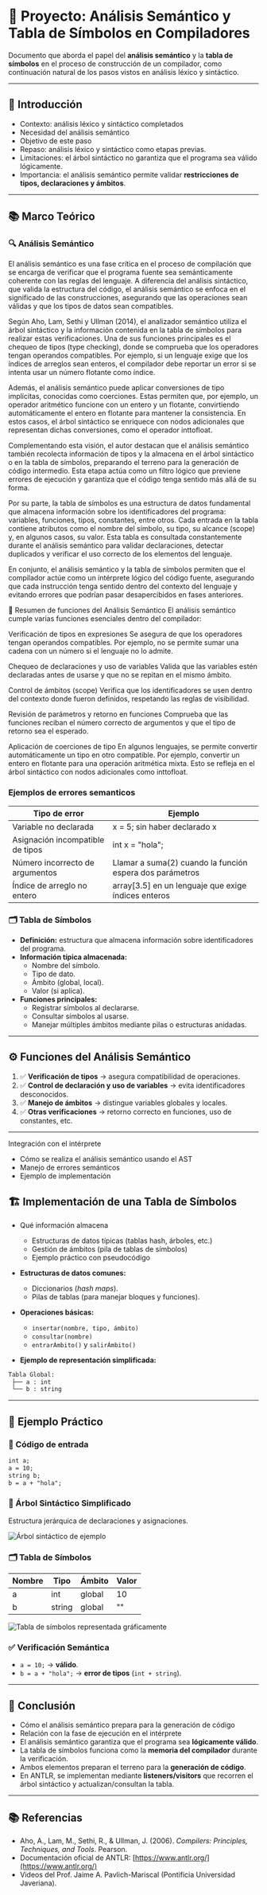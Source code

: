 # 🧠 Proyecto: Análisis Semántico y Tabla de Símbolos en Compiladores

Documento que aborda el papel del **análisis semántico** y la **tabla de símbolos** en el proceso de construcción de un compilador, 
como continuación natural de los pasos vistos en análisis léxico y sintáctico.

---

## 📌 Introducción
- Contexto: análisis léxico y sintáctico completados
- Necesidad del análisis semántico
- Objetivo de este paso
- Repaso: análisis léxico y sintáctico como etapas previas.
- Limitaciones: el árbol sintáctico no garantiza que el programa sea válido lógicamente.
- Importancia: el análisis semántico permite validar **restricciones de tipos, declaraciones y ámbitos**.

---

## 📚 Marco Teórico

### 🔍 Análisis Semántico
El análisis semántico es una fase crítica en el proceso de compilación que se encarga de verificar que el programa fuente sea semánticamente coherente con las reglas del lenguaje. A diferencia del análisis sintáctico, que valida la estructura del código, el análisis semántico se enfoca en el significado de las construcciones, asegurando que las operaciones sean válidas y que los tipos de datos sean compatibles.

Según Aho, Lam, Sethi y Ullman (2014), el analizador semántico utiliza el árbol sintáctico y la información contenida en la tabla de símbolos para realizar estas verificaciones. Una de sus funciones principales es el chequeo de tipos (type checking), donde se comprueba que los operadores tengan operandos compatibles. Por ejemplo, si un lenguaje exige que los índices de arreglos sean enteros, el compilador debe reportar un error si se intenta usar un número flotante como índice.

Además, el análisis semántico puede aplicar conversiones de tipo implícitas, conocidas como coerciones. Estas permiten que, por ejemplo, un operador aritmético funcione con un entero y un flotante, convirtiendo automáticamente el entero en flotante para mantener la consistencia. En estos casos, el árbol sintáctico se enriquece con nodos adicionales que representan dichas conversiones, como el operador inttofloat.

Complementando esta visión, el autor destacan que el análisis semántico también recolecta información de tipos y la almacena en el árbol sintáctico o en la tabla de símbolos, preparando el terreno para la generación de código intermedio. Esta etapa actúa como un filtro lógico que previene errores de ejecución y garantiza que el código tenga sentido más allá de su forma.

Por su parte, la tabla de símbolos es una estructura de datos fundamental que almacena información sobre los identificadores del programa: variables, funciones, tipos, constantes, entre otros. Cada entrada en la tabla contiene atributos como el nombre del símbolo, su tipo, su alcance (scope) y, en algunos casos, su valor. Esta tabla es consultada constantemente durante el análisis semántico para validar declaraciones, detectar duplicados y verificar el uso correcto de los elementos del lenguaje.

En conjunto, el análisis semántico y la tabla de símbolos permiten que el compilador actúe como un intérprete lógico del código fuente, asegurando que cada instrucción tenga sentido dentro del contexto del lenguaje y evitando errores que podrían pasar desapercibidos en fases anteriores.

🧠 Resumen de funciones del Análisis Semántico
El análisis semántico cumple varias funciones esenciales dentro del compilador:

Verificación de tipos en expresiones Se asegura de que los operadores tengan operandos compatibles. Por ejemplo, no se permite sumar una cadena con un número si el lenguaje no lo admite.

Chequeo de declaraciones y uso de variables Valida que las variables estén declaradas antes de usarse y que no se repitan en el mismo ámbito.

Control de ámbitos (scope) Verifica que los identificadores se usen dentro del contexto donde fueron definidos, respetando las reglas de visibilidad.

Revisión de parámetros y retorno en funciones Comprueba que las funciones reciban el número correcto de argumentos y que el tipo de retorno sea el esperado.

Aplicación de coerciones de tipo En algunos lenguajes, se permite convertir automáticamente un tipo en otro compatible. Por ejemplo, convertir un entero en flotante para una operación aritmética mixta. Esto se refleja en el árbol sintáctico con nodos adicionales como inttofloat.

### Ejemplos de errores semanticos
| Tipo de error | Ejemplo   | 
|--------|--------|
| Variable no declarada    | x = 5; sin haber declarado x   | 
| Asignación incompatible de tipos     | int x = "hola"; | 
| Número incorrecto de argumentos     | Llamar a suma(2) cuando la función espera dos parámetros | 
| Índice de arreglo no entero    | array[3.5] en un lenguaje que exige índices enteros |

### 🗂️ Tabla de Símbolos
- **Definición:** estructura que almacena información sobre identificadores del programa.  
- **Información típica almacenada:**
  - Nombre del símbolo.  
  - Tipo de dato.  
  - Ámbito (global, local).  
  - Valor (si aplica).  
- **Funciones principales:**
  - Registrar símbolos al declararse.  
  - Consultar símbolos al usarse.  
  - Manejar múltiples ámbitos mediante pilas o estructuras anidadas.  

---

## ⚙️ Funciones del Análisis Semántico
1. ✅ **Verificación de tipos** → asegura compatibilidad de operaciones.  
2. ✅ **Control de declaración y uso de variables** → evita identificadores desconocidos.  
3. ✅ **Manejo de ámbitos** → distingue variables globales y locales.  
4. ✅ **Otras verificaciones** → retorno correcto en funciones, uso de constantes, etc.  

---

 Integración con el intérprete
   - Cómo se realiza el análisis semántico usando el AST
   - Manejo de errores semánticos
   - Ejemplo de implementación



## 🏗️ Implementación de una Tabla de Símbolos
- Qué información almacena
   - Estructuras de datos típicas (tablas hash, árboles, etc.)
   - Gestión de ámbitos (pila de tablas de símbolos)
   - Ejemplo práctico con pseudocódigo

- **Estructuras de datos comunes:**
  - Diccionarios (*hash maps*).  
  - Pilas de tablas (para manejar bloques y funciones).  
- **Operaciones básicas:**
  - `insertar(nombre, tipo, ámbito)`  
  - `consultar(nombre)`  
  - `entrarÁmbito()` y `salirÁmbito()`  
- **Ejemplo de representación simplificada:**  

```txt
Tabla Global:
 ├── a : int
 └── b : string
```

---

## 🧪 Ejemplo Práctico

### 📄 Código de entrada
```txt
int a;
a = 10;
string b;
b = a + "hola";
```

### 🌳 Árbol Sintáctico Simplificado
Estructura jerárquica de declaraciones y asignaciones.

![Árbol sintáctico de ejemplo](img/arbol_sintactico.png "Árbol sintáctico")

### 🗂️ Tabla de Símbolos
| Nombre | Tipo   | Ámbito  | Valor |
|--------|--------|---------|-------|
| a      | int    | global  | 10    |
| b      | string | global  | ""    |

![Tabla de símbolos representada gráficamente](img/tabla_simbolos.png "Tabla de símbolos")

### ✅ Verificación Semántica
- `a = 10;` → **válido**.  
- `b = a + "hola";` → **error de tipos** (`int + string`).  

---

## 📝 Conclusión
  - Cómo el análisis semántico prepara para la generación de código
   - Relación con la fase de ejecución en el intérprete
- El análisis semántico garantiza que el programa sea **lógicamente válido**.  
- La tabla de símbolos funciona como la **memoria del compilador** durante la verificación.  
- Ambos elementos preparan el terreno para la **generación de código**.  
- En ANTLR, se implementan mediante **listeners/visitors** que recorren el árbol sintáctico y actualizan/consultan la tabla.  

---

## 📚 Referencias
- Aho, A., Lam, M., Sethi, R., & Ullman, J. (2006). *Compilers: Principles, Techniques, and Tools*. Pearson.  
- Documentación oficial de ANTLR: [https://www.antlr.org/](https://www.antlr.org/)  
- Videos del Prof. Jaime A. Pavlich-Mariscal (Pontificia Universidad Javeriana).  
